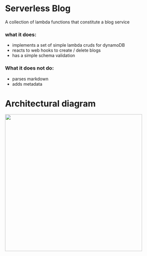 # Serverless Blog
A collection of lambda functions that constitute a blog service

### what it does:
- implements a set of simple lambda cruds for dynamoDB
- reacts to web hooks to create / delete blogs
- has a simple schema validation

### What it does not do:
- parses markdown
- adds metadata


# Architectural diagram

<img src="https://user-images.githubusercontent.com/4896851/39407041-e62dcd4a-4bb7-11e8-8f58-a7d49df5093e.png" width="450" height="450" style="max-width:100%;">